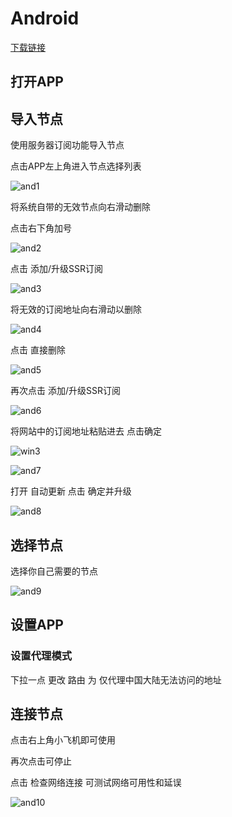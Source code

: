 # Android

[下载链接](http://shadowsocks-download.oss-cn-beijing.aliyuncs.com/ssr-android.apk)

## 打开APP

## 导入节点

使用服务器订阅功能导入节点

点击APP左上角进入节点选择列表

![and1](http://shadowsocks-tutorial.oss-cn-beijing.aliyuncs.com/and1.png)

将系统自带的无效节点向右滑动删除

点击右下角加号

![and2](http://shadowsocks-tutorial.oss-cn-beijing.aliyuncs.com/and2.png)

点击  添加/升级SSR订阅

![and3](http://shadowsocks-tutorial.oss-cn-beijing.aliyuncs.com/and3.png)

将无效的订阅地址向右滑动以删除

![and4](http://shadowsocks-tutorial.oss-cn-beijing.aliyuncs.com/and4.png)

点击  直接删除

![and5](http://shadowsocks-tutorial.oss-cn-beijing.aliyuncs.com/and5.png)

再次点击  添加/升级SSR订阅

![and6](http://shadowsocks-tutorial.oss-cn-beijing.aliyuncs.com/and6.png)

将网站中的订阅地址粘贴进去 点击确定

![win3](http://shadowsocks-tutorial.oss-cn-beijing.aliyuncs.com/win3.png)

![and7](http://shadowsocks-tutorial.oss-cn-beijing.aliyuncs.com/and7.png)

打开  自动更新   点击  确定并升级

![and8](http://shadowsocks-tutorial.oss-cn-beijing.aliyuncs.com/and8.png)

## 选择节点

选择你自己需要的节点

![and9](http://shadowsocks-tutorial.oss-cn-beijing.aliyuncs.com/and9.png)

## 设置APP

### 设置代理模式

下拉一点 更改  路由  为  仅代理中国大陆无法访问的地址

## 连接节点

点击右上角小飞机即可使用

再次点击可停止

点击  检查网络连接  可测试网络可用性和延误

![and10](http://shadowsocks-tutorial.oss-cn-beijing.aliyuncs.com/and10.png)

